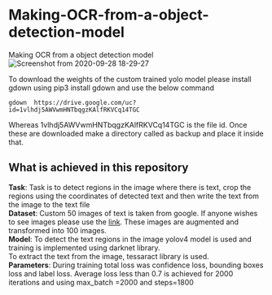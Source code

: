 # Making-OCR-from-a-object-detection-model
Making OCR from a object detection model    
![Screenshot from 2020-09-28 18-29-27](https://user-images.githubusercontent.com/39157936/94435316-9b892a00-01b8-11eb-8f28-c6c10b1a253e.png)


To download the weights of the custom trained yolo model please install gdown using pip3 install gdown and use the below command  
```
gdown  https://drive.google.com/uc?id=1vlhdj5AWVwmHNTbqgzKAlfRKVCq14TGC
```
Whereas 1vlhdj5AWVwmHNTbqgzKAlfRKVCq14TGC is the file id. Once these are downloaded make a directory called as backup and place it inside that.  

## What is achieved in this repository  
**Task**: Task is to detect regions in the image where there is text, crop the regions using the coordinates of detected text and then write the text from the image to the text file  
**Dataset**: Custom 50 images of text is taken from google. If anyone wishes to see images please use the [link](https://drive.google.com/drive/folders/1rh9mnJ4qc4VIqR2qLvz0P1SHfwjsse-v?usp=sharing). These images are augmented and transformed into 100 images.  
**Model**: To detect the text regions in the image yolov4 model is used and training is implemented using darknet library.       
           To extract the text from the image, tessaract library is used.   
**Parameters**: During training total loss was confidence loss, bounding boxes loss and label loss. Average loss less than 0.7 is achieved for 2000 iterations and using max_batch =2000 and steps=1800  


           



